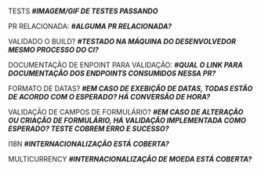 # <Feature Title>

TESTS
**_#IMAGEM/GIF DE TESTES PASSANDO_**

PR RELACIONADA:
**_#ALGUMA PR RELACIONADA?_**

VALIDADO O BUILD?
**_#TESTADO NA MÁQUINA DO DESENVOLVEDOR MESMO PROCESSO DO CI?_**

DOCUMENTAÇÃO DE ENPOINT PARA VALIDAÇÃO:
**_#QUAL O LINK PARA DOCUMENTAÇÃO DOS ENDPOINTS CONSUMIDOS NESSA PR?_**

FORMATO DE DATAS?
**_#EM CASO DE EXEBIÇÃO DE DATAS, TODAS ESTÃO DE ACORDO COM O ESPERADO? HÁ CONVERSÃO DE HORA?_**

VALIDAÇÃO DE CAMPOS DE FORMULÁRIO?
**_#EM CASO DE ALTERAÇÃO OU CRIAÇÃO DE FORMULÁRIO, HÁ VALIDAÇÃO IMPLEMENTADA COMO ESPERADO? TESTE COBREM ERRO E SUCESSO?_**

I18N
**_#INTERNACIONALIZAÇÃO ESTÁ COBERTA?_**

MULTICURRENCY
**_#INTERNACIONALIZAÇÃO DE MOEDA ESTÁ COBERTA?_**
